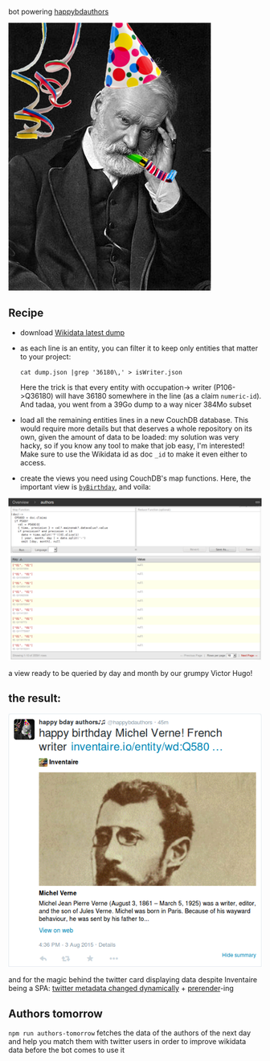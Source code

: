 bot powering [happybdauthors](https://twitter.com/happybdauthors)

![Victor_Hugo_HAPPY_BIRTHDAY](/images/Victor_Hugo_HAPPY_BIRTHDAY.png)


## Recipe

* download [Wikidata latest dump](https://www.wikidata.org/wiki/Wikidata:Database_download#JSON_dumps_.28recommended.29)
* as each line is an entity, you can filter it to keep only entities that matter to your project:
  ```
  cat dump.json |grep '36180\,' > isWriter.json
  ```

  Here the trick is that every entity with occupation-> writer (P106->Q36180) will have 36180 somewhere in the line (as a claim `numeric-id`). And tadaa, you went from a 39Go dump to a way nicer 384Mo subset

* load all the remaining entities lines in a new CouchDB database.
This would require more details but that deserves a whole repository on its own, given the amount of data to be loaded: my solution was very hacky, so if you know any tool to make that job easy, I'm interested!
Make sure to use the Wikidata id as doc `_id` to make it even either to access.

* create the views you need using CouchDB's map functions. Here, the important view is [`byBirthday`](/design_docs/authors.json), and voila:

![authors-per-day](/images/authors-per-day.png)

a view ready to be queried by day and month by our grumpy Victor Hugo!



## the result:


![michel-verne](/images/michel-verne.png)

and for the magic behind the twitter card displaying data despite Inventaire being a SPA: [twitter metadata changed dynamically](https://github.com/inventaire/inventaire-client/blob/master/app/modules/general/lib/head_metadata.coffee) + [prerender](https://github.com/inventaire/prerender)-ing



## Authors tomorrow

`npm run authors-tomorrow` fetches the data of the authors of the next day and help you match them with twitter users in order to improve wikidata data before the bot comes to use it